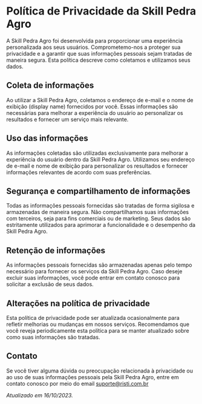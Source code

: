 # Política de Privacidade da Skill Pedra Agro

A Skill Pedra Agro foi desenvolvida para proporcionar uma experiência personalizada aos seus usuários. Comprometemo-nos a proteger sua privacidade e a garantir que suas informações pessoais sejam tratadas de maneira segura. Esta política descreve como coletamos e utilizamos seus dados.

## Coleta de informações

Ao utilizar a Skill Pedra Agro, coletamos o endereço de e-mail e o nome de exibição (display name) fornecidos por você. Essas informações são necessárias para melhorar a experiência do usuário ao personalizar os resultados e fornecer um serviço mais relevante.

## Uso das informações

As informações coletadas são utilizadas exclusivamente para melhorar a experiência do usuário dentro da Skill Pedra Agro. Utilizamos seu endereço de e-mail e nome de exibição para personalizar os resultados e fornecer informações relevantes de acordo com suas preferências.

## Segurança e compartilhamento de informações

Todas as informações pessoais fornecidas são tratadas de forma sigilosa e armazenadas de maneira segura. Não compartilhamos suas informações com terceiros, seja para fins comerciais ou de marketing. Seus dados são estritamente utilizados para aprimorar a funcionalidade e o desempenho da Skill Pedra Agro.

## Retenção de informações

As informações pessoais fornecidas são armazenadas apenas pelo tempo necessário para fornecer os serviços da Skill Pedra Agro. Caso deseje excluir suas informações, você pode entrar em contato conosco para solicitar a exclusão de seus dados.

## Alterações na política de privacidade

Esta política de privacidade pode ser atualizada ocasionalmente para refletir melhorias ou mudanças em nossos serviços. Recomendamos que você reveja periodicamente esta política para se manter atualizado sobre como suas informações são tratadas.

## Contato

Se você tiver alguma dúvida ou preocupação relacionada à privacidade ou ao uso de suas informações pessoais pela Skill Pedra Agro, entre em contato conosco por meio do email suporte@risti.com.br

*Atualizado em 16/10/2023.*
